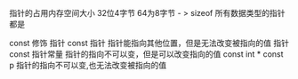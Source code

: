 指针的占用内存空间大小
    32位4字节 64为8字节 - > sizeof 
    所有数据类型的指针都是

const 修饰 指针
    const 指针 指针能指向其他位置，但是无法改变被指向的值
    指针 const 指针常量 指针的指向不可以变，但是可以改变指向的值
    const int * const p 指针的指向不可以变,也无法改变被指向的值
